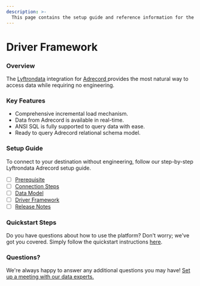 ```yaml
---
description: >-
  This page contains the setup guide and reference information for the Adrecord source connector.
---
```


# Driver Framework

### Overview

The [Lyftrondata](https://www.lyftrondata.com/) integration for [Adrecord](https://www.lyftrondata.com/integration/adrecord/)[ ](https://www.lyftrondata.com/integration/adrecord/)provides the most natural way to access data while requiring no engineering.

### Key Features

* Comprehensive incremental load mechanism.
* Data from Adrecord is available in real-time.&#x20;
* ANSI SQL is fully supported to query data with ease.
* Ready to query Adrecord relational schema model.

### Setup Guide

To connect to your destination without engineering, follow our step-by-step Lyftrondata Adrecord setup guide.

* [ ] [Prerequisite](../../marketing-analytics/adrecord/prerequisite.md)
* [ ] [Connection Steps](../../marketing-analytics/adrecord/connection-steps.md)
* [ ] [Data Model](../../marketing-analytics/adrecord/data-model/)
* [ ] [Driver Framework](../../marketing-analytics/adrecord/driver-framework/)
* [ ] [Release Notes](../../marketing-analytics/adrecord/release-notes.md)

### Quickstart Steps

Do you have questions about how to use the platform? Don't worry; we've got you covered. Simply follow the quickstart instructions [here](../../../quickstart-steps.md).

### Questions? <a href="#questions" id="questions"></a>

We're always happy to answer any additional questions you may have! [Set up a meeting with our data experts.](https://www.lyftrondata.com/book-a-meeting/)


